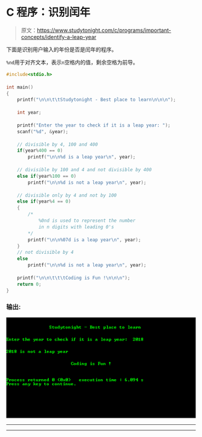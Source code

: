 # C 程序：识别闰年

> 原文：<https://www.studytonight.com/c/programs/important-concepts/identify-a-leap-year>

下面是识别用户输入的年份是否是闰年的程序。

`%nd`用于对齐文本，表示`n`空格内的值，剩余空格为前导。

```cpp
#include<stdio.h>

int main()
{
    printf("\n\n\t\tStudytonight - Best place to learn\n\n\n");

    int year;

    printf("Enter the year to check if it is a leap year: ");
    scanf("%d", &year);

    // divisible by 4, 100 and 400
    if(year%400 == 0)
        printf("\n\n%d is a leap year\n", year);

    // divisible by 100 and 4 and not divisible by 400
    else if(year%100 == 0)
        printf("\n\n%d is not a leap year\n", year);

    // divisible only by 4 and not by 100
    else if(year%4 == 0)
    {   
        /*
            %0nd is used to represent the number 
            in n digits with leading 0's
        */
        printf("\n\n%07d is a leap year\n", year); 
    }
    // not divisible by 4
    else
        printf("\n\n%d is not a leap year\n", year);

    printf("\n\n\t\t\tCoding is Fun !\n\n\n");
    return 0;
}
```

### 输出:

![Identify Leap Year Program](img/7fe4f60e48449271e67b05cb2da66f69.png)

* * *

* * *